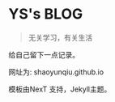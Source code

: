 # YS's BLOG

> 无关学习，有关生活

给自己留下一点记录。

网址为: <github class="io">shaoyunqiu.github.io</github>

模板由NexT 支持，Jekyll主题。

